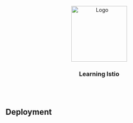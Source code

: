 <p align="center">
    <img alt="Logo" src="https://istio.io/latest/img/istio-bluelogo-whitebackground-unframed.svg" width="150" />
    <h3 align="center">Learning Istio</h3>
</p>
<br/>
<br/>


## Deployment
